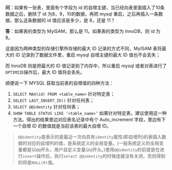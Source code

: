 **问**：如果有一张表，里面有个字段为 id 的自增主键，当已经向表里面插入了10条数据之后，删除了 id 为8，9，10的数据，再把 mysql 重启，之后再插入一条数据，那么这条数据的 id 值应该是多少，是 8，还是 11？

**答**：如果表的类型为 MyISAM，那么是 11。如果表的类型为 InnoDB，则 id 为 8。

这是因为两种类型的存储引擎所存储的最大 ID 记录的方式不同，MyISAM 表将最大的 ID 记录到了数据文件里，重启 mysql 自增主键的最大 ID 值也不会丢失；

而 InnoDB 则是把最大的 ID 值记录到了内存中，所以重启 mysql 或者对表进行了`OPTIMIZE`操作后，最大 ID 值将会丢失。

顺便说一下 MYSQL 获取当前表的自增值的四种方法：

1. `SELECT MAX(id) FROM <table_name>` 针对特定表；
2. `SELECT LAST_INSERT_ID()` 针对任何表；
3. `SELECT @@identity` 针对任何表；
4. `SHOW TABLE STATUS LIKE ‘<table_name>’`  如果针对特定表，建议使用这一种方法。得出的结果里边对应表名记录中有个 Auto_increment 字段，里边有下一个自增 ID 的数值就是当前该表的最大自增 ID。

> `@@identity`是表示的是最近一次向具有`identity`属性(即自增列)的表插入数据时对应的自增列的值，是系统定义的全局变量。(一般系统定义的全局变量都是以`@@`开头，用户自定义变量以`@`开头。)使用`@@identity`的前提是在进行`insert`操作后，执行`select @@identity`的时候连接没有关闭，否则得到的将是`NULL(0)`值。






